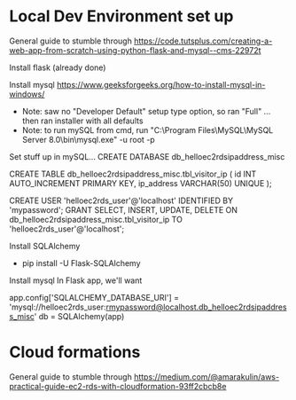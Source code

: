 # Local Dev Environment set up
General guide to stumble through https://code.tutsplus.com/creating-a-web-app-from-scratch-using-python-flask-and-mysql--cms-22972t

Install flask (already done)

Install mysql https://www.geeksforgeeks.org/how-to-install-mysql-in-windows/
- Note: saw no "Developer Default" setup type option, so ran "Full" ... then ran installer with all defaults 
- Note: to run mySQL from cmd, run "C:\Program Files\MySQL\MySQL Server 8.0\bin\mysql.exe" -u root -p

Set stuff up in mySQL...
CREATE DATABASE db_helloec2rdsipaddress_misc

CREATE TABLE db_helloec2rdsipaddress_misc.tbl_visitor_ip (
	id INT AUTO_INCREMENT PRIMARY KEY,
	ip_address VARCHAR(50) UNIQUE
);

CREATE USER 'helloec2rds_user'@'localhost' IDENTIFIED BY 'mypassword';
GRANT SELECT, INSERT, UPDATE, DELETE ON db_helloec2rdsipaddress_misc.tbl_visitor_ip TO 'helloec2rds_user'@'localhost';

Install SQLAlchemy 
- pip install -U Flask-SQLAlchemy

Install mysql 
In Flask app, we'll want 

app.config['SQLALCHEMY_DATABASE_URI'] = 'mysql://helloec2rds_user:rmypassword@localhost.db_helloec2rdsipaddress_misc'
db = SQLAlchemy(app)
# Cloud formations 
General guide to stumble through https://medium.com/@amarakulin/aws-practical-guide-ec2-rds-with-cloudformation-93ff2cbcb8e